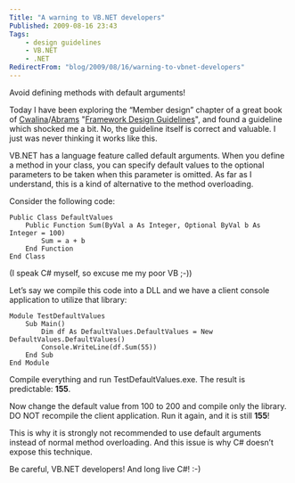 ```yaml
---
Title: "A warning to VB.NET developers"
Published: 2009-08-16 23:43
Tags:
    - design guidelines
    - VB.NET
    - .NET
RedirectFrom: "blog/2009/08/16/warning-to-vbnet-developers"
---
```


Avoid defining methods with default arguments!

Today I have been exploring the “Member design” chapter of a great book of [Cwalina](http://blogs.msdn.com/kcwalina/)/[Abrams](http://blogs.msdn.com/brada/) "[Framework Design Guidelines](http://www.amazon.com/Framework-Design-Guidelines-Conventions-Development/dp/0321545613/ref=dp_ob_title_bk)", and found a guideline which shocked me a bit. No, the guideline itself is correct and valuable. I just was never thinking it works like this.

VB.NET has a language feature called default arguments. When you define a method in your class, you can specify default values to the optional parameters to be taken when this parameter is omitted. As far as I understand, this is a kind of alternative to the method overloading.

Consider the following code:

```VB.NET
Public Class DefaultValues
    Public Function Sum(ByVal a As Integer, Optional ByVal b As Integer = 100)
        Sum = a + b
    End Function
End Class
```

(I speak C# myself, so excuse me my poor VB ;-))

Let’s say we compile this code into a DLL and we have a client console application to utilize that library:

```VB.NET
Module TestDefaultValues
    Sub Main()
        Dim df As DefaultValues.DefaultValues = New DefaultValues.DefaultValues()
        Console.WriteLine(df.Sum(55))
    End Sub
End Module
```

Compile everything and run TestDefaultValues.exe. The result is predictable: **155**.

Now change the default value from 100 to 200 and compile only the library. DO NOT recompile the client application. Run it again, and it is still **155**!

This is why it is strongly not recommended to use default arguments instead of normal method overloading. And this issue is why C# doesn’t expose this technique.

Be careful, VB.NET developers! And long live C#! :-)

